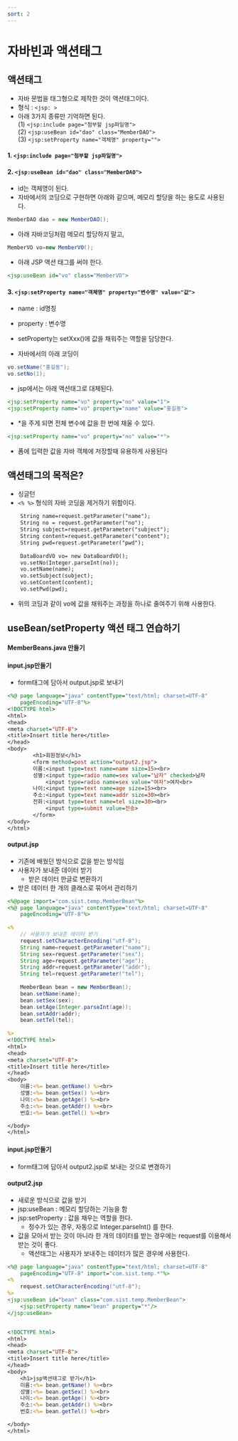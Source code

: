 ```yaml
---
sort: 2
---
```


# 자바빈과 액션태그

## 액션태그

- 자바 문법을 태그형으로 제작한 것이 액션태그이다.
- 형식 : ```<jsp: >```
- 아래 3가지 종류만 기억하면 된다. <br>
(1) ```<jsp:include page="첨부할 jsp파일명">``` <br>
  (2) ```<jsp:useBean id="dao" class="MemberDAO">``` <br>
  (3) ```<jsp:setProperty name="객체명" property="">```



#### 1. ```<jsp:include page="첨부할 jsp파일명">```





#### 2. ```<jsp:useBean id="dao" class="MemberDAO">```
- id는 객체명이 된다.
- 자바에서의 코딩으로 구현하면 아래와 같으며, 메모리 할당을 하는 용도로 사용된다.

```JAVA
MemberDAO dao = new MemberDAO();
```

- 아래 자바코딩처럼 메모리 할당하지 말고, 

```java
MemberVO vo=new MemberVO();
```

- 아래 JSP 액션 태그를 써야 한다.

```jsp
<jsp:useBean id="vo" class="MemberVO">
```


#### 3. ```<jsp:setProperty name="객체명" property="변수명" value="값">```
- name : id명칭
- property : 변수명
- setProperty는 setXxx()에 값을 채워주는 역할을 담당한다.


- 자바에서의 아래 코딩이

```java
vo.setName("홍길동");
vo.setNo(1);
```
- jsp에서는 아래 액션태그로 대체된다.

```jsp
<jsp:setProperty name="vo" property="no" value="1">
<jsp:setProperty name="vo" property="name" value="홍길동">
```

- *을 주게 되면 전체 변수에 값을 한 번에 채울 수 있다.

```jsp
<jsp:setProperty name="vo" property="no" value="*">
```

- 폼에 입력한 값을 자바 객체에 저장할때 유용하게 사용된다



## 액션태그의 목적은?
- 싱글턴
- ```<% %>``` 형식의 자바 코딩을 제거하기 위함이다.

```jsp
	String name=request.getParameter("name");
	String no = request.getParameter("no");
	String subject=request.getParameter("subject");
	String content=request.getParameter("content");
	String pwd=request.getParameter("pwd");
	
	DataBoardVO vo= new DataBoardVO();
	vo.setNo(Integer.parseInt(no));
	vo.setName(name);
	vo.setSubject(subject);
	vo.setContent(content);
	vo.setPwd(pwd);
```

- 위의 코딩과 같이 vo에 값을 채워주는 과정을 하나로 줄여주기 위해 사용한다.







## useBean/setProperty 액션 태그 연습하기

#### MemberBeans.java 만들기

#### input.jsp만들기
- form태그에 담아서 output.jsp로 보내기

```jsp
<%@ page language="java" contentType="text/html; charset=UTF-8"
    pageEncoding="UTF-8"%>
<!DOCTYPE html>
<html>
<head>
<meta charset="UTF-8">
<title>Insert title here</title>
</head>
<body>
		<h1>회원정보</h1>
		<form method=post action="output2.jsp">
		이름:<input type=text name=name size=15><br>
		성별:<input type=radio name=sex value="남자" checked>남자
			<input type=radio name=sex value="여자">여자<br>
		나이:<input type=text name=age size=15><br>
		주소:<input type=text name=addr size=30><br>
		전화:<input type=text name=tel size=30><br>
			<input type=submit value=전송>
		</form>
</body>
</html>
```

#### output.jsp
- 기존에 배웠던 방식으로 값을 받는 방식임
- 사용자가 보내준 데이터 받기
  - 받은 데이터 한글로 변환하기 
- 받은 데이터 한 개의 클래스로 묶어서 관리하기

```jsp
<%@page import="com.sist.temp.MemberBean"%>
<%@ page language="java" contentType="text/html; charset=UTF-8"
    pageEncoding="UTF-8"%>
    
<%
	// 사용자가 보내준 데이터 받기
	request.setCharacterEncoding("utf-8");
	String name=request.getParameter("name");
	String sex=request.getParameter("sex");
	String age=request.getParameter("age");
	String addr=request.getParameter("addr");
	String tel=request.getParameter("tel");
	
	MemberBean bean = new MemberBean();
	bean.setName(name);
	bean.setSex(sex);
	bean.setAge(Integer.parseInt(age));
	bean.setAddr(addr);
	bean.setTel(tel);
	
%>
<!DOCTYPE html>
<html>
<head>
<meta charset="UTF-8">
<title>Insert title here</title>
</head>
<body>
	이름:<%= bean.getName() %><br>
	성별:<%= bean.getSex() %><br>
	나이:<%= bean.getAge() %><br>
	주소:<%= bean.getAddr() %><br>
	번호:<%= bean.getTel() %><br>

</body>
</html>
```

#### input.jsp만들기
- form태그에 담아서 output2.jsp로 보내는 것으로 변경하기

#### output2.jsp
- 새로운 방식으로 값을 받기
- jsp:useBean : 메모리 할당하는 기능을 함
- jsp:setProperty : 값을 채우는 역할을 한다.
  - 정수가 있는 경우, 자동으로 Integer.parseInt() 를 한다. 
- 값을 모아서 받는 것이 아니라 한 개의 데이터를 받는 경우에는 request를 이용해서 받는 것이 좋다.
  - 액션태그는 사용자가 보내주는 데이터가 많은 경우에 사용한다.
  
```jsp
<%@ page language="java" contentType="text/html; charset=UTF-8"
    pageEncoding="UTF-8" import="com.sist.temp.*"%>
<%
	request.setCharacterEncoding("utf-8");
%>
<jsp:useBean id="bean" class="com.sist.temp.MemberBean">
	<jsp:setProperty name="bean" property="*"/>
</jsp:useBean>


<!DOCTYPE html>
<html>
<head>
<meta charset="UTF-8">
<title>Insert title here</title>
</head>
<body>
	<h1>jsp액션태그로 받기</h1>
	이름:<%= bean.getName() %><br>
	성별:<%= bean.getSex() %><br>
	나이:<%= bean.getAge() %><br>
	주소:<%= bean.getAddr() %><br>
	번호:<%= bean.getTel() %><br>

</body>
</html>
```
